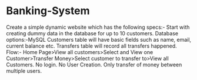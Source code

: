 # Banking-System
Create a simple dynamic website which has the following specs:-
Start with creating dummy data in the database for up to 10 customers. 
Database options:-MySQL
Customers table will have basic fields such as name, email, current balance etc. 
Transfers table will record all transfers happened. 
Flow:- Home Page>View all customers>Select and View one Customer>Transfer Money>Select customer to transfer to>View all Customers. 
No login. No User Creation. Only transfer of money between multiple users.


